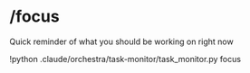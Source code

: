 # /focus

Quick reminder of what you should be working on right now

!python .claude/orchestra/task-monitor/task_monitor.py focus